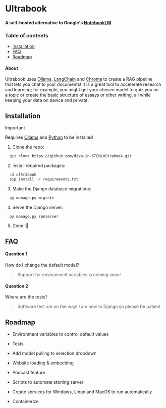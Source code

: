 
# Ultrabook

#### A self-hosted alternative to Google's [NotebookLM](https://notebooklm.google/)

### Table of contents
- [Installation](#installation)
- [FAQ](#faq)
- [Roadmap](#roadmap)

#### About
Ultrabook uses [Ollama](https://ollama.com/), [LangChain](https://www.langchain.com/) and [Chroma](https://trychroma.com/) to create a RAG pipeline that lets you chat to your documents! It is a great tool to accelerate research and learning; for example, you might get your chosen model to quiz you on a topic or create the basic structure of essays or other writing, all while keeping your data on device and private.
## Installation

> [!IMPORTANT]
> Requires [Ollama](https://ollama.com/) and [Python](https://www.python.org/downloads/) to be installed

1. Clone the repo:
```bash
  git clone https://github.com/diva-in-STEM/ultrabook.git
```

2. Install required packages:
```bash
  cd ultrabook
  pip install -r requirements.txt
```

3. Make the Django database migrations:
```bash
  py manage.py migrate
```

4. Serve the Django server:
```bash
  py manage.py runserver
```

5. Done! 🎉
## FAQ

#### Question 1

How do I change the default model?
> Support for environment variables is coming soon!

#### Question 2

Where are the tests?
> Software test are on the way! I am new to Django so please be patient


## Roadmap

- Environment variables to control default values

- Tests

- Add model pulling to selection dropdown

- Website loading & embedding

- Podcast feature

- Scripts to automate starting server

- Create services for Windows, Linux and MacOS to run automatically

- Containerize
